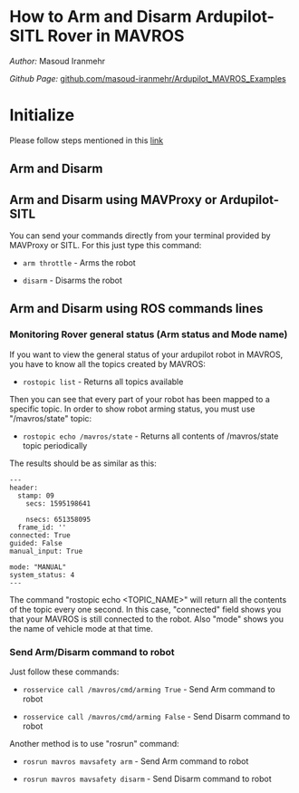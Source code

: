 # How to Arm and Disarm Ardupilot-SITL Rover in MAVROS 

*Author:* Masoud Iranmehr

*Github Page:* [github.com/masoud-iranmehr/Ardupilot_MAVROS_Examples](https://github.com/masoud-iranmehr/Ardupilot_MAVROS_Examples)

# Initialize

Please follow steps mentioned in this [link](../index.md)

## Arm and Disarm

## Arm and Disarm using MAVProxy or Ardupilot-SITL

You can send your commands directly from your terminal provided by MAVProxy or SITL. For this just type this command:

* `arm throttle` - Arms the robot

* `disarm` - Disarms the robot

## Arm and Disarm using ROS commands lines

### Monitoring Rover general status (Arm status and Mode name)

If you want to view the general status of your ardupilot robot in MAVROS, you have to know all the topics created by MAVROS:

* `rostopic list` - Returns all topics available

Then you can see that every part of your robot has been mapped to a specific topic. In order to show robot arming status, you must use "/mavros/state" topic:

* `rostopic echo /mavros/state` - Returns all contents of /mavros/state topic periodically

The results should be as similar as this:

    ---                                                                                                                                                                    
    header:                                                                                                                                                                
      stamp: 09                                                                                                                                                            
        secs: 1595198641                                                                                                                                                   
                                                                                                                                                                           
        nsecs: 651358095                                                                                                                                                   
      frame_id: ''                                                                                                                                                         
    connected: True                                                                                                                                                        
    guided: False                                                                                                                                                          
    manual_input: True                                                                                                                                                     
                                                                                                                                                                           
    mode: "MANUAL"                                                                                                                                                         
    system_status: 4                                                                                                                                                       
    --- 

The command "rostopic echo <TOPIC_NAME>" will return all the contents of the topic every one second. In this case, 
"connected" field shows you that your MAVROS is still connected to the robot. Also "mode" shows you the name of vehicle 
mode at that time.

### Send Arm/Disarm command to robot

Just follow these commands:

* `rosservice call /mavros/cmd/arming True` - Send Arm command to robot

* `rosservice call /mavros/cmd/arming False` - Send Disarm command to robot

Another method is to use "rosrun" command:

* `rosrun mavros mavsafety arm` - Send Arm command to robot

* `rosrun mavros mavsafety disarm` - Send Disarm command to robot


  
